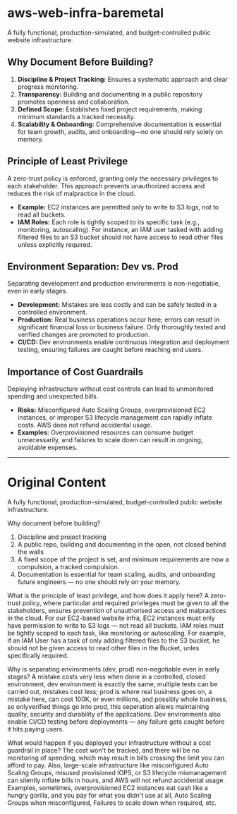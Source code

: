 # aws-web-infra-baremetal

A fully functional, production-simulated, and budget-controlled public website infrastructure.

## Why Document Before Building?

1. **Discipline & Project Tracking:** Ensures a systematic approach and clear progress monitoring.
2. **Transparency:** Building and documenting in a public repository promotes openness and collaboration.
3. **Defined Scope:** Establishes fixed project requirements, making minimum standards a tracked necessity.
4. **Scalability & Onboarding:** Comprehensive documentation is essential for team growth, audits, and onboarding—no one should rely solely on memory.

## Principle of Least Privilege

A zero-trust policy is enforced, granting only the necessary privileges to each stakeholder. This approach prevents unauthorized access and reduces the risk of malpractice in the cloud.

- **Example:** EC2 instances are permitted only to write to S3 logs, not to read all buckets.
- **IAM Roles:** Each role is tightly scoped to its specific task (e.g., monitoring, autoscaling). For instance, an IAM user tasked with adding filtered files to an S3 bucket should not have access to read other files unless explicitly required.

## Environment Separation: Dev vs. Prod

Separating development and production environments is non-negotiable, even in early stages.

- **Development:** Mistakes are less costly and can be safely tested in a controlled environment.
- **Production:** Real business operations occur here; errors can result in significant financial loss or business failure. Only thoroughly tested and verified changes are promoted to production.
- **CI/CD:** Dev environments enable continuous integration and deployment testing, ensuring failures are caught before reaching end users.

## Importance of Cost Guardrails

Deploying infrastructure without cost controls can lead to unmonitored spending and unexpected bills.

- **Risks:** Misconfigured Auto Scaling Groups, overprovisioned EC2 instances, or improper S3 lifecycle management can rapidly inflate costs. AWS does not refund accidental usage.
- **Examples:** Overprovisioned resources can consume budget unnecessarily, and failures to scale down can result in ongoing, avoidable expenses.

---

# Original Content

A fully functional, production-simulated, budget-controlled public website infrastructure.

Why document before building?
1. Discipline and project tracking
2. A public repo, building and documenting in the open, not closed behind the walls
3. A fixed scope of the project is set, and minimum requirements are now a compulsion, a tracked compulsion.
4. Documentation is essential for team scaling, audits, and onboarding future engineers — no one should rely on your memory.


What is the principle of least privilege, and how does it apply here?
A zero-trust policy, where particular and required privileges must be given to all the stakeholders, ensures prevention of unauthorised access and malpractices in the cloud. For our EC2-based website infra, EC2 instances must only have permission to write to S3 logs — not read all buckets. IAM roles must be tightly scoped to each task, like monitoring or autoscaling. For example, if an IAM User has a task of only adding filtered files to the S3 bucket, he should not be given access to read other files in the Bucket, unles specifically required.

Why is separating environments (dev, prod) non-negotiable even in early stages?
A mistake costs very less when done in a controlled, closed environment, dev environment is exactly the same, multiple tests can be carried out, mistakes cost less; prod is where real business goes on, a mistake here, can cost 100K, or even millions, and possibly whole business, so onlyverified things go into prod, this seperation allows maintaining quality, security and durability of the applications. Dev environments also enable CI/CD testing before deployments — any failure gets caught before it hits paying users.

What would happen if you deployed your infrastructure without a cost guardrail in place?
The cost won't be tracked, and there will be no monitoring of spending, which may result in bills crossing the limit you can afford to pay. Also, large-scale infrastructure like misconfigured Auto Scaling Groups, misused provisioned IOPS, or S3 lifecycle mismanagement can silently inflate bills in hours, and AWS will not refund accidental usage. Examples, sometimes, overprovisioned EC2 instances eat cash like a hungry gorilla, and you pay for what you didn't use at all, Auto Scaling Groups when misconfigured, Failures to scale down when required, etc.
